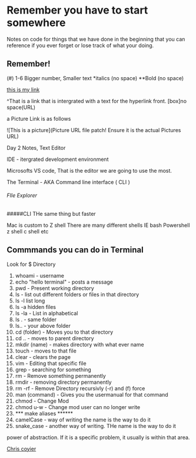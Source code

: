 # Remember you have to start somewhere
Notes on code for things that we have done in the beginning that you can reference if you ever forget or lose track of what your doing. 


## Remember!

(#) 1-6 Bigger number, Smaller text
*italics (no space)
**Bold (no space)

[this is my link](https://canvas.instructure.com/courses/2443153/modules)

^That is a link that is intergrated with a text for the hyperlink front.
  [box]no space(URL)
  
  a Picture Link is as follows
  
  ![This is a picture](Picture URL file patch! Ensure it is the actual Pictures URL)
  
  
  Day 2 Notes, Text Editor
  
  IDE - itergrated development environment
  
  Microsofts VS code, That is the editor we are going to use the most. 
  
  The Terminal - AKA Command line interface ( CLI ) 
  
  ###### FIle Explorer
  
  #####CLI THe same thing but faster
  
  Mac is custom to Z shell
There are many different shells 
IE 
bash
Powershell
z shell
c shell
etc


## Commmands you can do in Terminal
Look for $ Directory
1. whoami - username
1. echo "hello terminal" - posts a message
1. pwd - Present working directory
1. ls - list out different folders or files in that directory 
1. ls -l list long
1. ls -a hidden files
1. ls -la - List in alphabetical
1. ls . - same folder
1. ls.. - your above folder
1. cd (folder) - Moves you to that directory
1. cd .. - moves to parent directory
1. mkdir (name) - makes directory with what ever name
1. touch - moves to that file
1. clear - clears the page
1. vim - Editing that specific file
1. grep - searching for something
1. rm - Remove something permanently
1. rmdir - removing directory permanently
1. rm -rf - Remove Directory recursivly (-r) and (f) force 
1. man (command) - Gives you the usermanual for that command
1. chmod - Change Mod
1. chmod u-w - Change mod user can no longer write
1. *** make aliases ****** 
1. camelCase - way of writing the name is the way to do it
1. snake_case - another way of writing. THe name is the way to do it

  power of abstraction. 
  If it is a specific problem, it usually is within that area.
  
  [Chris coyier](https://css-tricks.com/author/chriscoyier/)   
  
  
  
  
